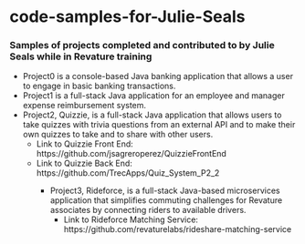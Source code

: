 # code-samples-for-Julie-Seals
<h3>Samples of projects completed and contributed to by Julie Seals while in Revature training</h3>

<ul>
<li>Project0 is a console-based Java banking application that allows a user to engage in basic banking transactions. </li>

<li>Project1 is a full-stack Java application for an employee and manager expense reimbursement system.</li>

<li>Project2, Quizzie, is a full-stack Java application that allows users to take quizzes with trivia questions from an external API and to make their own quizzes to take and to share with other users.
  <ul>
    <li>Link to Quizzie Front End: https://github.com/jsagreroperez/QuizzieFrontEnd</li>
    <li>Link to Quizzie Back End: https://github.com/TrecApps/Quiz_System_P2_2</li>
    <ul>
</li>
<li>Project3, Rideforce, is a full-stack Java-based microservices application that simplifies commuting challenges for Revature associates by connecting riders to available drivers.
  <ul>
    <li>Link to Rideforce Matching Service: https://github.com/revaturelabs/rideshare-matching-service</li>
  </ul>
</ul>
